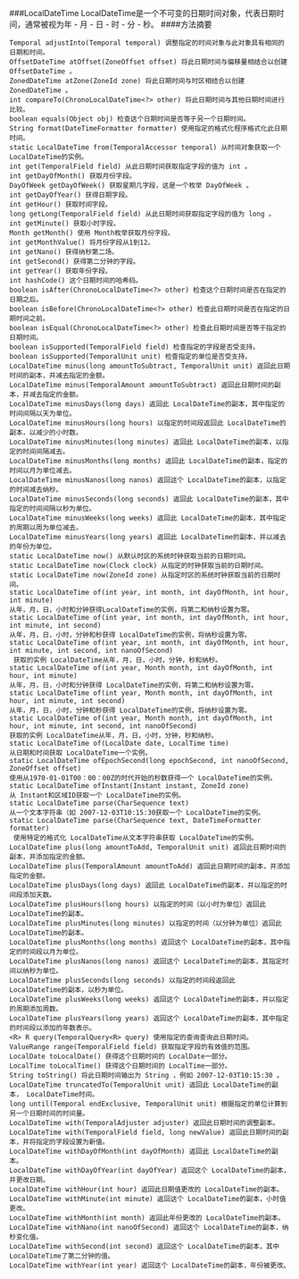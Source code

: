 ###LocalDateTime
LocalDateTime是一个不可变的日期时间对象，代表日期时间，通常被视为年 - 月 - 日 - 时 - 分 - 秒。
####方法摘要

	Temporal adjustInto(Temporal temporal) 调整指定的时间对象与此对象具有相同的日期和时间。  
	OffsetDateTime atOffset(ZoneOffset offset) 将此日期时间与偏移量相结合以创建 OffsetDateTime 。  
	ZonedDateTime atZone(ZoneId zone) 将此日期时间与时区相结合以创建 ZonedDateTime 。  
	int compareTo(ChronoLocalDateTime<?> other) 将此日期时间与其他日期时间进行比较。  
	boolean equals(Object obj) 检查这个日期时间是否等于另一个日期时间。  
	String format(DateTimeFormatter formatter) 使用指定的格式化程序格式化此日期时间。  
	static LocalDateTime from(TemporalAccessor temporal) 从时间对象获取一个 LocalDateTime的实例。  
	int get(TemporalField field) 从此日期时间获取指定字段的值为 int 。  
	int getDayOfMonth() 获取月份字段。  
	DayOfWeek getDayOfWeek() 获取星期几字段，这是一个枚举 DayOfWeek 。  
	int getDayOfYear() 获得日期字段。  
	int getHour() 获取时间字段。  
	long getLong(TemporalField field) 从此日期时间获取指定字段的值为 long 。  
	int getMinute() 获取小时字段。  
	Month getMonth() 使用 Month枚举获取月份字段。  
	int getMonthValue() 将月份字段从1到12。  
	int getNano() 获得纳秒第二场。  
	int getSecond() 获得第二分钟的字段。  
	int getYear() 获取年份字段。  
	int hashCode() 这个日期时间的哈希码。  
	boolean isAfter(ChronoLocalDateTime<?> other) 检查这个日期时间是否在指定的日期之后。  
	boolean isBefore(ChronoLocalDateTime<?> other) 检查此日期时间是否在指定的日期时间之前。  
	boolean isEqual(ChronoLocalDateTime<?> other) 检查此日期时间是否等于指定的日期时间。  
	boolean isSupported(TemporalField field) 检查指定的字段是否受支持。  
	boolean isSupported(TemporalUnit unit) 检查指定的单位是否受支持。  
	LocalDateTime minus(long amountToSubtract, TemporalUnit unit) 返回此日期时间的副本，并减去指定的金额。  
	LocalDateTime minus(TemporalAmount amountToSubtract) 返回此日期时间的副本，并减去指定的金额。  
	LocalDateTime minusDays(long days) 返回此 LocalDateTime的副本，其中指定的时间间隔以天为单位。  
	LocalDateTime minusHours(long hours) 以指定的时间段返回此 LocalDateTime的副本，以减少的小时数。  
	LocalDateTime minusMinutes(long minutes) 返回此 LocalDateTime的副本，以指定的时间间隔减去。  
	LocalDateTime minusMonths(long months) 返回此 LocalDateTime的副本，指定的时间以月为单位减去。  
	LocalDateTime minusNanos(long nanos) 返回这个 LocalDateTime的副本，以指定的时间减去纳秒。  
	LocalDateTime minusSeconds(long seconds) 返回此 LocalDateTime的副本，其中指定的时间间隔以秒为单位。  
	LocalDateTime minusWeeks(long weeks) 返回此 LocalDateTime的副本，其中指定的周期以周为单位减去。  
	LocalDateTime minusYears(long years) 返回此 LocalDateTime的副本，并以减去的年份为单位。  
	static LocalDateTime now() 从默认时区的系统时钟获取当前的日期时间。  
	static LocalDateTime now(Clock clock) 从指定的时钟获取当前的日期时间。  
	static LocalDateTime now(ZoneId zone) 从指定时区的系统时钟获取当前的日期时间。
	static LocalDateTime of(int year, int month, int dayOfMonth, int hour, int minute) 
	从年，月，日，小时和分钟获得LocalDateTime的实例，将第二和纳秒设置为零。
	static LocalDateTime of(int year, int month, int dayOfMonth, int hour, int minute, int second) 
	从年，月，日，小时，分钟和秒获得 LocalDateTime的实例，将纳秒设置为零。  
	static LocalDateTime of(int year, int month, int dayOfMonth, int hour, int minute, int second, int nanoOfSecond)
	 获取的实例 LocalDateTime从年，月，日，小时，分钟，秒和纳秒。  
	static LocalDateTime of(int year, Month month, int dayOfMonth, int hour, int minute) 
	从年，月，日，小时和分钟获得 LocalDateTime的实例，将第二和纳秒设置为零。  
	static LocalDateTime of(int year, Month month, int dayOfMonth, int hour, int minute, int second) 
	从年，月，日，小时，分钟和秒获得 LocalDateTime的实例，将纳秒设置为零。  
	static LocalDateTime of(int year, Month month, int dayOfMonth, int hour, int minute, int second, int nanoOfSecond)
	获取的实例 LocalDateTime从年，月，日，小时，分钟，秒和纳秒。  
	static LocalDateTime of(LocalDate date, LocalTime time) 
	从日期和时间获取 LocalDateTime一个实例。  
	static LocalDateTime ofEpochSecond(long epochSecond, int nanoOfSecond, ZoneOffset offset) 
	使用从1970-01-01T00：00：00Z的时代开始的秒数获得一个 LocalDateTime的实例。  
	static LocalDateTime ofInstant(Instant instant, ZoneId zone) 
	从 Instant和区域ID获取一个 LocalDateTime的实例。  
	static LocalDateTime parse(CharSequence text) 
	从一个文本字符串（如 2007-12-03T10:15:30获取一个 LocalDateTime的实例。  
	static LocalDateTime parse(CharSequence text, DateTimeFormatter formatter)
	 使用特定的格式化 LocalDateTime从文本字符串获取 LocalDateTime的实例。  
	LocalDateTime plus(long amountToAdd, TemporalUnit unit) 返回此日期时间的副本，并添加指定的金额。  
	LocalDateTime plus(TemporalAmount amountToAdd) 返回此日期时间的副本，并添加指定的金额。  
	LocalDateTime plusDays(long days) 返回此 LocalDateTime的副本，并以指定的时间段添加天数。  
	LocalDateTime plusHours(long hours) 以指定的时间（以小时为单位）返回此 LocalDateTime的副本。  
	LocalDateTime plusMinutes(long minutes) 以指定的时间（以分钟为单位）返回此 LocalDateTime的副本。  
	LocalDateTime plusMonths(long months) 返回这个 LocalDateTime的副本，其中指定的时间段以月为单位。  
	LocalDateTime plusNanos(long nanos) 返回这个 LocalDateTime的副本，其指定时间以纳秒为单位。  
	LocalDateTime plusSeconds(long seconds) 以指定的时间段返回此 LocalDateTime的副本，以秒为单位。  
	LocalDateTime plusWeeks(long weeks) 返回这个 LocalDateTime的副本，并以指定的周期添加周数。  
	LocalDateTime plusYears(long years) 返回这个 LocalDateTime的副本，其中指定的时间段以添加的年数表示。  
	<R> R query(TemporalQuery<R> query) 使用指定的查询查询此日期时间。  
	ValueRange range(TemporalField field) 获取指定字段的有效值的范围。  
	LocalDate toLocalDate() 获得这个日期时间的 LocalDate一部分。  
	LocalTime toLocalTime() 获得这个日期时间的 LocalTime一部分。  
	String toString() 将此日期时间输出为 String ，例如 2007-12-03T10:15:30 。  
	LocalDateTime truncatedTo(TemporalUnit unit) 返回此 LocalDateTime的副本， LocalDateTime时间。  
	long until(Temporal endExclusive, TemporalUnit unit) 根据指定的单位计算到另一个日期时间的时间量。  
	LocalDateTime with(TemporalAdjuster adjuster) 返回此日期时间的调整副本。  
	LocalDateTime with(TemporalField field, long newValue) 返回此日期时间的副本，并将指定的字段设置为新值。  
	LocalDateTime withDayOfMonth(int dayOfMonth) 返回此 LocalDateTime的副本。  
	LocalDateTime withDayOfYear(int dayOfYear) 返回这个 LocalDateTime的副本，并更改日期。  
	LocalDateTime withHour(int hour) 返回此日期值更改的 LocalDateTime的副本。  
	LocalDateTime withMinute(int minute) 返回这个 LocalDateTime的副本，小时值更改。  
	LocalDateTime withMonth(int month) 返回此年份更改的 LocalDateTime的副本。  
	LocalDateTime withNano(int nanoOfSecond) 返回这个 LocalDateTime的副本，纳秒变化值。  
	LocalDateTime withSecond(int second) 返回这个 LocalDateTime的副本，其中 LocalDateTime了第二分钟的值。  
	LocalDateTime withYear(int year) 返回这个 LocalDateTime的副本，年份被更改。  
